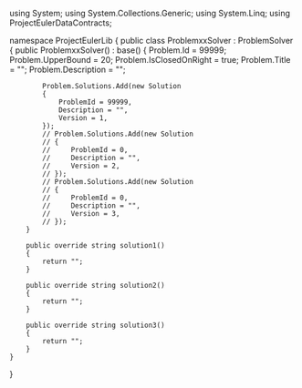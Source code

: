 using System;
using System.Collections.Generic;
using System.Linq;
using ProjectEulerDataContracts;

namespace ProjectEulerLib
{
    public class ProblemxxSolver : ProblemSolver
    {
        public ProblemxxSolver() : base()
        {
            Problem.Id = 99999;
            Problem.UpperBound = 20;
            Problem.IsClosedOnRight = true;
            Problem.Title = "";
            Problem.Description = "";

            Problem.Solutions.Add(new Solution
            {
                ProblemId = 99999,
                Description = "",
                Version = 1,
            });
            // Problem.Solutions.Add(new Solution
            // {
            //     ProblemId = 0,
            //     Description = "",
            //     Version = 2,
            // });
            // Problem.Solutions.Add(new Solution
            // {
            //     ProblemId = 0,
            //     Description = "",
            //     Version = 3,
            // });
        }

        public override string solution1()
        {
            return "";
        }

        public override string solution2()
        {
            return "";
        }

        public override string solution3()
        {
            return "";
        }
    }
}
